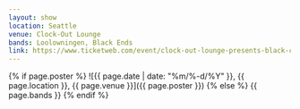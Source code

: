 ```yaml
---
layout: show
location: Seattle
venue: Clock-Out Lounge
bands: Loolowningen, Black Ends
link: https://www.ticketweb.com/event/clock-out-lounge-presents-black-clock-out-lounge-tickets/12925745
---
```


{% if page.poster %}
![{{ page.date | date: "%m/%-d/%Y" }}, {{ page.location }}, {{ page.venue }}]({{ page.poster }})
{% else %}
{{ page.bands }}
{% endif %}


